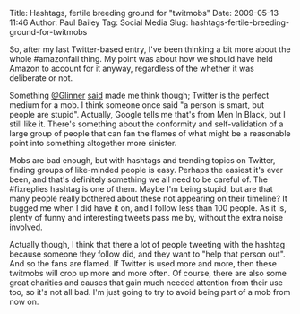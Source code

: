 Title: Hashtags, fertile breeding ground for "twitmobs"
Date: 2009-05-13 11:46
Author: Paul Bailey
Tag: Social Media
Slug: hashtags-fertile-breeding-ground-for-twitmobs

So, after my last Twitter-based entry, I've been thinking a bit more
about the whole \#amazonfail thing. My point was about how we should
have held Amazon to account for it anyway, regardless of the whether it
was deliberate or not.

Something [@Glinner](http://twitter.com/Glinner)
[said](http://twitter.com/Glinner/status/1749366672) made me think
though; Twitter is the perfect medium for a mob. I think someone once
said "a person is smart, but people are stupid". Actually, Google tells
me that's from Men In Black, but I still like it. There's something
about the conformity and self-validation of a large group of people that
can fan the flames of what might be a reasonable point into something
altogether more sinister.

Mobs are bad enough, but with hashtags and trending topics on Twitter,
finding groups of like-minded people is easy. Perhaps the easiest it's
ever been, and that's definitely something we all need to be careful of.
The \#fixreplies hashtag is one of them. Maybe I'm being stupid, but are
that many people really bothered about these not appearing on their
timeline? It bugged me when I did have it on, and I follow less than 100
people. As it is, plenty of funny and interesting tweets pass me by,
without the extra noise involved.

Actually though, I think that there a lot of people tweeting with the
hashtag because someone they follow did, and they want to "help that
person out". And so the fans are flamed. If Twitter is used more and
more, then these twitmobs will crop up more and more often. Of course,
there are also some great charities and causes that gain much needed
attention from their use too, so it's not all bad. I'm just going to try
to avoid being part of a mob from now on.
